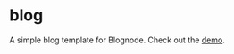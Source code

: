 # blog
A simple blog template for Blognode. Check out the [demo](https://blognode.github.io/blog/).
